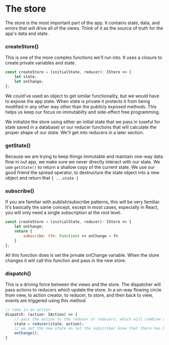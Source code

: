 # The store

The store is the most important part of the app. It contains state, data, and errors that will drive all of the views. Think of it as the source of truth for the app's data and state.

### createStore()

This is one of the more complex functions we'll run into. It uses a closure to create private variables and state.
```javascript
const createStore = (initialState, reducer): IStore => {
    let state;
    let onChange;
};
```
We could've used an object to get similar functionality, but we would have to expose the app state. When state is private it protects it from being modified in any other way other than the publicly exposed methods. This helps us keep our focus on immutabilty and side-effect free programming.

We initialize the store using either an initial state that we pass in (useful for state saved in a database) or our reducer functions that will calculate the proper shape of our state. We'll get into reducers in a later section.

### getState()

Because we are trying to keep things immutable and maintain one-way data flow in out app, we make sure we never directly interact with our state. We use `getState()` to return a shallow copy of the current state. We use our good friend the spread operator, to destructure the state object into a new object and return that `{ ...state }`

### subscribe()

If you are familiar with publish/subscribe patterns, this will be very familiar. It's basically the same concept, except in most cases, especially in React, you will only need a single subscription at the root level.
```javascript
const createStore = (initialState, reducer): IStore => {
    let onChange;
    return {
        subscribe: (fn: Function) => onChange = fn
    }
};
```
All this function does is set the private onChange variable. When the store changes it will call this function and pass in the new store.

### dispatch()

This is a driving force between the views and the store. The dispatcher will pass actions to reducers which update the store. In a on-way flowing circle from view, to action creator, to reducer, to store, and then back to view, events are triggered using this method.
```javascript
// take in an action
dispatch: (action: IAction) => {
    // pass the action to the reducer or reducers, which will combine all changes into a single new state
    state = reducer(state, action);
    // we set the new state an let the subscriber know that there has been a change to the store
    onChange();
}
```
